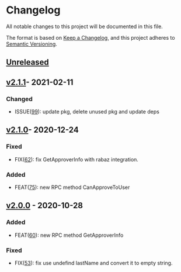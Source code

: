 # Changelog

All notable changes to this project will be documented in this file.

The format is based on [Keep a Changelog](https://keepachangelog.com/en/1.0.0/),
and this project adheres to [Semantic Versioning](https://semver.org/spec/v2.0.0.html).
## [Unreleased]

## [v2.1.1]- 2021-02-11
### Changed
- ISSUE([99](https://github.com/meateam/drive-project/issues/99)): update pkg, delete unused pkg and update deps

## [v2.1.0]- 2020-12-24
### Fixed

- FIX([62](https://github.com/meateam/user-service/pull/62)): fix GetApproverInfo with rabaz integration.

### Added

- FEAT([75](https://github.com/meateam/user-service/pull/62)): new RPC method CanApproveToUser


## [v2.0.0] - 2020-10-28

### Added

- FEAT([60](https://github.com/meateam/user-service/pull/60)): new RPC method GetApproverInfo

### Fixed

- FIX([53](https://github.com/meateam/user-service/pull/53)): fix use undefind lastName and convert it to empty string.


[unreleased]: https://github.com/meateam/user-service/compare/master...develop
[v2.0.0]: https://github.com/meateam/user-service/compare/v1.3...v2.0.0
[v2.1.0]: https://github.com/meateam/user-service/compare/v2.0.0...v2.1.0
[v2.1.1]: https://github.com/meateam/user-service/compare/v2.1.0...v2.1.1
